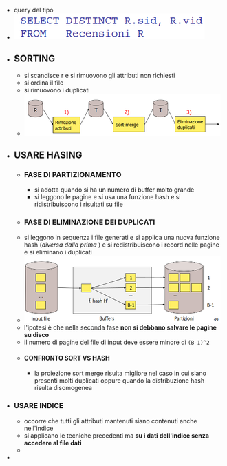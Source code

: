 - query del tipo
- ![image.png](../assets/image_1681896122390_0.png)
- ## SORTING
	- si scandisce r e si rimuovono gli attributi non richiesti
	- si ordina il file
	- si rimuovono i duplicati
	- ![image.png](../assets/image_1681896297889_0.png)
- ## USARE HASING
	- ### FASE DI PARTIZIONAMENTO
		- si adotta quando si ha un numero di buffer molto grande
		- si leggono le pagine e si usa una funzione hash e si ridistribuiscono i risultati su file
	- ### FASE DI ELIMINAZIONE DEI DUPLICATI
	- si leggono in sequenza i file generati e si applica una nuova funzione hash (*diversa dalla prima* ) e si redistribuiscono i record nelle pagine e si eliminano i duplicati
	- ![image.png](../assets/image_1681896774481_0.png)
	- l'ipotesi è che nella seconda fase **non si debbano salvare le pagine su disco**
	- il numero di pagine del file di input deve essere minore di `(B-1)^2`
	- #### CONFRONTO SORT VS HASH
		- la proiezione sort merge risulta migliore nel caso in cui siano presenti molti duplicati oppure quando la distribuzione hash risulta disomogenea
- ### USARE INDICE
	- occorre che tutti gli attributi mantenuti siano contenuti anche nell'indice
	- si applicano le tecniche precedenti ma **su i dati dell'indice senza accedere al file dati**
	-
-